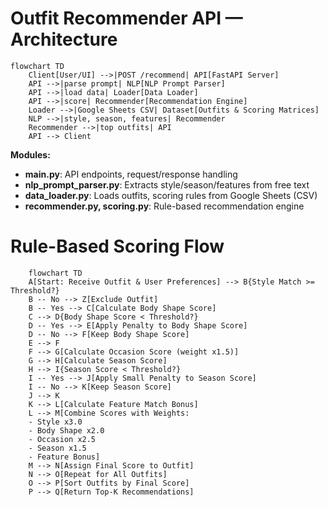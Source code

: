 # Outfit Recommender API — Architecture

```mermaid
flowchart TD
    Client[User/UI] -->|POST /recommend| API[FastAPI Server]
    API -->|parse prompt| NLP[NLP Prompt Parser]
    API -->|load data| Loader[Data Loader]
    API -->|score| Recommender[Recommendation Engine]
    Loader -->|Google Sheets CSV| Dataset[Outfits & Scoring Matrices]
    NLP -->|style, season, features| Recommender
    Recommender -->|top outfits| API
    API --> Client
```
**Modules:**
- **main.py**: API endpoints, request/response handling
- **nlp_prompt_parser.py**: Extracts style/season/features from free text
- **data_loader.py**: Loads outfits, scoring rules from Google Sheets (CSV)
- **recommender.py, scoring.py**: Rule-based recommendation engine

# Rule-Based Scoring Flow
``` mermaid
    flowchart TD
    A[Start: Receive Outfit & User Preferences] --> B{Style Match >= Threshold?}
    B -- No --> Z[Exclude Outfit]
    B -- Yes --> C[Calculate Body Shape Score]
    C --> D{Body Shape Score < Threshold?}
    D -- Yes --> E[Apply Penalty to Body Shape Score]
    D -- No --> F[Keep Body Shape Score]
    E --> F
    F --> G[Calculate Occasion Score (weight x1.5)]
    G --> H[Calculate Season Score]
    H --> I{Season Score < Threshold?}
    I -- Yes --> J[Apply Small Penalty to Season Score]
    I -- No --> K[Keep Season Score]
    J --> K
    K --> L[Calculate Feature Match Bonus]
    L --> M[Combine Scores with Weights:
    - Style x3.0
    - Body Shape x2.0
    - Occasion x2.5
    - Season x1.5
    - Feature Bonus]
    M --> N[Assign Final Score to Outfit]
    N --> O[Repeat for All Outfits]
    O --> P[Sort Outfits by Final Score]
    P --> Q[Return Top-K Recommendations]
```